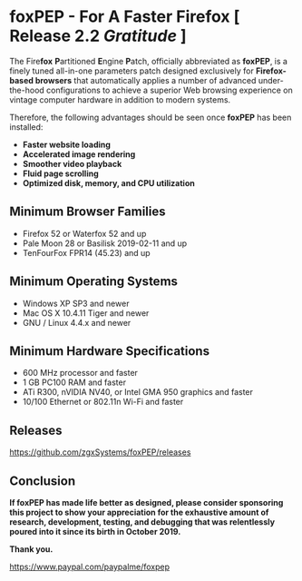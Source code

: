 # foxPEP - For A Faster Firefox [ Release 2.2 <i>Gratitude</i> ]

The Fire<b>fox</b> <b>P</b>artitioned <b>E</b>ngine <b>P</b>atch, officially abbreviated as <b>foxPEP</b>, is a finely tuned all-in-one parameters patch designed exclusively for <b>Firefox-based browsers</b> that automatically applies a number of advanced under-the-hood configurations to achieve a superior Web browsing experience on vintage computer hardware in addition to modern systems.

Therefore, the following advantages should be seen once <b>foxPEP</b> has been installed:

- <b>Faster website loading</b>
- <b>Accelerated image rendering</b>
- <b>Smoother video playback</b>
- <b>Fluid	page scrolling</b>
- <b>Optimized disk, memory, and CPU utilization</b>


Minimum Browser Families
-

- Firefox 52 or Waterfox 52 and up
- Pale Moon 28 or Basilisk 2019-02-11 and up
- TenFourFox FPR14 (45.23) and up


Minimum Operating Systems
-

- Windows XP SP3 and newer
- Mac OS X 10.4.11 Tiger and newer
- GNU / Linux 4.4.x and newer


Minimum Hardware Specifications
-

- 600 MHz processor and faster
- 1 GB PC100 RAM and faster
- ATi R300, nVIDIA NV40, or Intel GMA 950 graphics and faster
- 10/100 Ethernet or 802.11n Wi-Fi and faster


Releases
-

https://github.com/zgxSystems/foxPEP/releases


Conclusion
-

<b>If foxPEP has made life better as designed, please consider sponsoring this project to show your appreciation for the exhaustive amount of research, development, testing, and debugging that was relentlessly poured into it since its birth in October 2019.</b>

<b>Thank you.</b>

https://www.paypal.com/paypalme/foxpep
